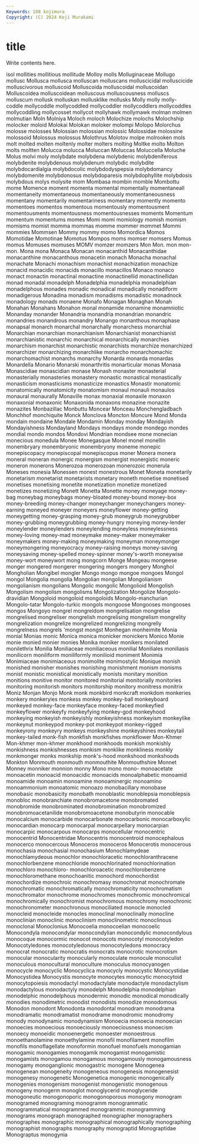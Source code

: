 ```yaml
---
Keywords: 108 kojimura
Copyright: (C) 2024 Koji Murakami
---
```


# title

Write contents here.



isol mollities mollitious mollitude Molloy molls Molluginaceae
Mollugo mollusc Mollusca mollusca molluscan molluscans molluscicidal molluscicide molluscivorous molluscoid
Molluscoida molluscoidal molluscoidan Molluscoidea molluscoidean molluscous molluscousness molluscs molluscum mollusk
molluskan mollusklike mollusks Molly molly molly-coddle mollycoddle mollycoddled mollycoddler mollycoddlers
mollycoddles mollycoddling mollycosset mollycot mollyhawk mollymawk molman molmen molmutian Moln
Molniya Moloch moloch Molochize molochs Molochship molocker moloid Molokai Molokan
moloker molompi Molopo Molorchus molosse molosses Molossian molossian molossic Molossidae
molossine molossoid Molossus molossus Molothrus Molotov molpe molrooken mols molt
molted molten moltenly molter molters molting Moltke molto Molton molts
moltten Molucca molucca Moluccan Moluccas Moluccella Moluche Molus molvi moly
molybdate molybdena molybdenic molybdeniferous molybdenite molybdenous molybdenum molybdic molybdite molybdocardialgia
molybdocolic molybdodyspepsia molybdomancy molybdomenite molybdonosus molybdoparesis molybdophyllite molybdosis molybdous molys
molysite mom Mombasa mombin momble Mombottu mome Momence moment momenta
momental momentally momentaneall momentaneity momentaneous momentaneously momentaneousness momentany momentarily momentariness
momentary momently momento momentoes momentos momentous momentously momentousment momentousments momentousness
momentousnesses moments Momentum momentum momentums momes Momi momi momiology momish
momism momisms momist momma mommas momme mommer mommet Mommi mommies
Mommsen Mommy mommy momo Momordica Momos Momotidae Momotinae Momotus Mompos
moms momser momsers Momus momus Momuses momuses MOMV momzer momzers
Mon Mon. mon mon- mon. Mona mona Monaca Monacan monacanthid
Monacanthidae monacanthine monacanthous monacetin monach Monacha monachal monachate Monachi monachism
monachist monachization monachize monacid monacidic monacids monacillo monacillos Monaco monaco
monact monactin monactinal monactine monactinellid monactinellidan monad monadal monadelph Monadelphia
monadelphia monadelphian monadelphous monades monadic monadical monadically monadiform monadigerous Monadina
monadism monadisms monadistic monadnock monadology monads monaene Monafo Monagan Monaghan
Monah Monahan Monahans Monahon monal monamide monamine monamniotic Monanday monander
Monandria monandria monandrian monandric monandries monandrous monandry Monango monanthous monaphase
monapsal monarch monarchal monarchally monarchess monarchial Monarchian monarchian monarchianism Monarchianist
monarchianist monarchianistic monarchic monarchical monarchically monarchies monarchism monarchist monarchistic monarchists
monarchize monarchized monarchizer monarchizing monarchlike monarcho monarchomachic monarchomachist monarchs monarchy
Monarda monarda monardas Monardella Monario Monarski monarthritis monarticular monas Monasa
Monascidiae monascidian monase Monash monaster monasterial monasterially monasteries monastery monastic
monastical monastically monasticism monasticisms monasticize monastics Monastir monatomic monatomically monatomicity
monatomism monaul monauli monaulos monaural monaurally Monaville monax monaxial monaxile
monaxon monaxonial monaxonic Monaxonida monaxons monazine monazite monazites Monbazillac Monbuttu
Moncear Monceau Monchengladbach Monchhof monchiquite Monck Monclova Moncton Moncure Mond
Monda mondain mondaine Mondale Mondamin Monday monday Mondayish Mondayishness Mondayland
Mondays mondays monde mondego mondes mondial mondo mondos Mondovi Mondrian
mondsee mone monecian monecious monedula Monee Monegasque Monel monel monellin
monembryary monembryonic monembryony moneme monepic monepiscopacy monepiscopal monepiscopus moner Monera
monera moneral moneran monergic monergism monergist monergistic moneric moneron monerons
Monerozoa monerozoan monerozoic monerula Moneses monesia Monessen monest monestrous Monet
Moneta monetarily monetarism monetarist monetarists monetary moneth monetise monetised monetises
monetising monetite monetization monetize monetized monetizes monetizing Monett Monetta Monette
money moneyage money-bag moneybag moneybags money-bloated money-bound money-box money-breeding money-changer
moneychanger moneychangers money-earning moneyed moneyer moneyers moneyflower money-getting moneygetting money-grasping
money-grub moneygrub moneygrubber money-grubbing moneygrubbing money-hungry moneying money-lender moneylender moneylenders
moneylending moneyless moneylessness money-loving money-mad moneymake money-maker moneymaker moneymakers money-making
moneymaking moneyman moneymonger moneymongering moneyocracy money-raising moneys money-saving moneysaving money-spelled
money-spinner money's-worth moneywise money-wort moneywort mong mongcorn Monge Mongeau mongeese
monger mongered mongerer mongering mongers mongery Monghol Mongholian Mongibel mongler
Mongo mongo mongoe mongoes Mongol mongol Mongolia mongolia Mongolian mongolian
Mongolianism mongolianism mongolians Mongolic mongolic Mongolioid Mongolish Mongolism mongolism mongolisms
Mongolization Mongolize Mongolo-dravidian Mongoloid mongoloid mongoloids Mongolo-manchurian Mongolo-tatar Mongolo-turkic mongols
mongoose Mongooses mongooses mongos Mongoyo mongrel mongreldom mongrelisation mongrelise mongrelised
mongreliser mongrelish mongrelising mongrelism mongrelity mongrelization mongrelize mongrelized mongrelizing mongrelly
mongrelness mongrels 'mongst mongst Monhegan monheimite Monia monial Monias monic
Monica monica monicker monickers Monico Monie monie monied monier monies
Monika moniker monikers monilated monilethrix Monilia Moniliaceae moniliaceous monilial Moniliales
moniliasis monilicorn moniliform moniliformly monilioid moniment Monimia Monimiaceae monimiaceous monimolite
monimostylic Monique monish monished monisher monishes monishing monishment monism monisms
monist monistic monistical monistically monists monitary monition monitions monitive monitor
monitored monitorial monitorially monitories monitoring monitorish monitors monitorship monitory monitress
monitrix Moniz Monjan Monjo Monk monk monkbird monkcraft monkdom monkeries
monkery monkeryies monkess monkey monkey-ball monkeyboard monkeyed monkey-face monkeyface monkey-faced
monkeyfied monkeyflower monkeyfy monkeyfying monkey-god monkeyhood monkeying monkeyish monkeyishly monkeyishness
monkeyism monkeylike monkeynut monkeypod monkey-pot monkeypot monkey-rigged monkeyrony monkeyry monkeys
monkeyshine monkeyshines monkeytail monkey-tailed monk-fish monkfish monkfishes monkflower Mon-Khmer Mon-khmer
mon-khmer monkhood monkhoods monkish monkishly monkishness monkishnesses monkism monklike monkliness
monkly monkmonger monks monkship monk's-hood monkshood monkshoods Monkton Monmouth monmouth
monmouthite Monmouthshire Monnet Monney monniker monnion monny Mono mono mono-
monoacetate monoacetin monoacid monoacidic monoacids monoalphabetic monoamid monoamide monoamin monoamine
monoaminergic monoamino monoammonium monoatomic monoazo monobacillary monobase monobasic monobasicity monobath
monoblastic monoblepsia monoblepsis monobloc monobranchiate monobromacetone monobromated monobromide monobrominated monobromination
monobromized monobromoacetanilide monobromoacetone monobutyrin monocable monocalcium monocarbide monocarbonate monocarbonic monocarboxylic
monocardian monocarp monocarpal monocarpellary monocarpian monocarpic monocarpous monocarps monocellular monocentric
monocentrid Monocentridae Monocentris monocentroid monocephalous monocerco monocercous Monoceros monoceros Monocerotis
monocerous monochasia monochasial monochasium Monochlamydeae monochlamydeous monochlor monochloracetic monochloranthracene monochlorbenzene
monochloride monochlorinated monochlorination monochloro monochloro- monochloroacetic monochlorobenzene monochloromethane monochoanitic monochord
monochordist monochordize monochroic monochromasy monochromat monochromate monochromatic monochromatically monochromaticity monochromatism
monochromator monochrome monochromes monochromic monochromical monochromically monochromist monochromous monochromy monochronic
monochronometer monochronous monociliated monocle monocled monocleid monocleide monocles monoclinal monoclinally
monocline monoclinian monoclinic monoclinism monoclinometric monoclinous monoclonal Monoclonius Monocoelia monocoelian
monocoelic Monocondyla monocondylar monocondylian monocondylic monocondylous monocoque monocormic monocot monocots
monocotyl monocotyledon Monocotyledones monocotyledonous monocotyledons monocracy monocrat monocratic monocratis monocrats
monocrotic monocrotism monocular monocularity monocularly monoculate monocule monoculist monoculous monocultural
monoculture monoculus monocyanogen monocycle monocyclic Monocyclica monocycly monocystic Monocystidae Monocystidea
Monocystis monocyte monocytes monocytic monocytoid monocytopoiesis monodactyl monodactylate monodactyle monodactylism
monodactylous monodactyly monodelph Monodelphia monodelphian monodelphic monodelphous monodermic monodic monodical
monodically monodies monodimetric monodist monodists monodize monodomous Monodon monodont Monodonta
monodontal monodram monodrama monodramatic monodramatist monodrame monodromic monodromy monody monodynamic
monodynamism Monoecia monoecia monoecian monoecies monoecious monoeciously monoeciousness monoecism monoecy
monoeidic monoenergetic monoester monoestrous monoethanolamine monoethylamine monofil monofilament monofilm monofils
monoflagellate monoformin monofuel monofuels monogamian monogamic monogamies monogamik monogamist monogamistic
monogamists monogamou monogamous monogamously monogamousness monogamy monoganglionic monogastric monogene Monogenea
monogenean monogeneity monogeneous monogenesis monogenesist monogenesy monogenetic Monogenetica monogenic monogenically
monogenies monogenism monogenist monogenistic monogenous monogeny monogerm monoglot monoglycerid monoglyceride
monogoneutic monogonoporic monogonoporous monogony monogram monogramed monograming monogramm monogrammatic monogrammatical
monogrammed monogrammic monogramming monograms monograph monographed monographer monographers monographes monographic
monographical monographically monographing monographist monographs monography monograptid Monograptidae Monograptus monogynia
